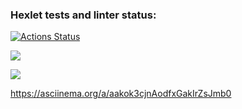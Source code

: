 ### Hexlet tests and linter status:
[![Actions Status](https://github.com/billiboba1/frontend-project-lvl2/workflows/hexlet-check/badge.svg)](https://github.com/billiboba1/frontend-project-lvl2/actions)

<a href="https://codeclimate.com/github/billiboba1/frontend-project-lvl2/maintainability"><img src="https://api.codeclimate.com/v1/badges/2b9cbf542d024a83c530/maintainability" /></a>

<a href="https://codeclimate.com/github/billiboba1/frontend-project-lvl2/test_coverage"><img src="https://api.codeclimate.com/v1/badges/2b9cbf542d024a83c530/test_coverage" /></a>

https://asciinema.org/a/aakok3cjnAodfxGakIrZsJmb0
